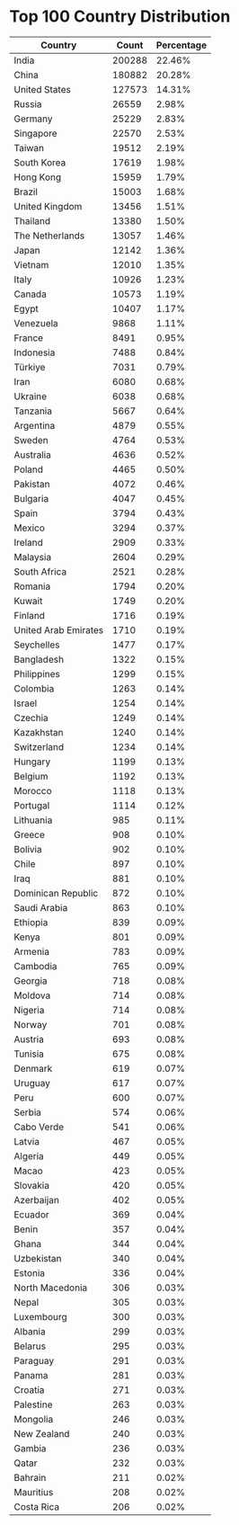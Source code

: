 # Top 100 Country Distribution
| Country | Count | Percentage |
|----|----|----|
| India | 200288 | 22.46% |
| China | 180882 | 20.28% |
| United States | 127573 | 14.31% |
| Russia | 26559 | 2.98% |
| Germany | 25229 | 2.83% |
| Singapore | 22570 | 2.53% |
| Taiwan | 19512 | 2.19% |
| South Korea | 17619 | 1.98% |
| Hong Kong | 15959 | 1.79% |
| Brazil | 15003 | 1.68% |
| United Kingdom | 13456 | 1.51% |
| Thailand | 13380 | 1.50% |
| The Netherlands | 13057 | 1.46% |
| Japan | 12142 | 1.36% |
| Vietnam | 12010 | 1.35% |
| Italy | 10926 | 1.23% |
| Canada | 10573 | 1.19% |
| Egypt | 10407 | 1.17% |
| Venezuela | 9868 | 1.11% |
| France | 8491 | 0.95% |
| Indonesia | 7488 | 0.84% |
| Türkiye | 7031 | 0.79% |
| Iran | 6080 | 0.68% |
| Ukraine | 6038 | 0.68% |
| Tanzania | 5667 | 0.64% |
| Argentina | 4879 | 0.55% |
| Sweden | 4764 | 0.53% |
| Australia | 4636 | 0.52% |
| Poland | 4465 | 0.50% |
| Pakistan | 4072 | 0.46% |
| Bulgaria | 4047 | 0.45% |
| Spain | 3794 | 0.43% |
| Mexico | 3294 | 0.37% |
| Ireland | 2909 | 0.33% |
| Malaysia | 2604 | 0.29% |
| South Africa | 2521 | 0.28% |
| Romania | 1794 | 0.20% |
| Kuwait | 1749 | 0.20% |
| Finland | 1716 | 0.19% |
| United Arab Emirates | 1710 | 0.19% |
| Seychelles | 1477 | 0.17% |
| Bangladesh | 1322 | 0.15% |
| Philippines | 1299 | 0.15% |
| Colombia | 1263 | 0.14% |
| Israel | 1254 | 0.14% |
| Czechia | 1249 | 0.14% |
| Kazakhstan | 1240 | 0.14% |
| Switzerland | 1234 | 0.14% |
| Hungary | 1199 | 0.13% |
| Belgium | 1192 | 0.13% |
| Morocco | 1118 | 0.13% |
| Portugal | 1114 | 0.12% |
| Lithuania | 985 | 0.11% |
| Greece | 908 | 0.10% |
| Bolivia | 902 | 0.10% |
| Chile | 897 | 0.10% |
| Iraq | 881 | 0.10% |
| Dominican Republic | 872 | 0.10% |
| Saudi Arabia | 863 | 0.10% |
| Ethiopia | 839 | 0.09% |
| Kenya | 801 | 0.09% |
| Armenia | 783 | 0.09% |
| Cambodia | 765 | 0.09% |
| Georgia | 718 | 0.08% |
| Moldova | 714 | 0.08% |
| Nigeria | 714 | 0.08% |
| Norway | 701 | 0.08% |
| Austria | 693 | 0.08% |
| Tunisia | 675 | 0.08% |
| Denmark | 619 | 0.07% |
| Uruguay | 617 | 0.07% |
| Peru | 600 | 0.07% |
| Serbia | 574 | 0.06% |
| Cabo Verde | 541 | 0.06% |
| Latvia | 467 | 0.05% |
| Algeria | 449 | 0.05% |
| Macao | 423 | 0.05% |
| Slovakia | 420 | 0.05% |
| Azerbaijan | 402 | 0.05% |
| Ecuador | 369 | 0.04% |
| Benin | 357 | 0.04% |
| Ghana | 344 | 0.04% |
| Uzbekistan | 340 | 0.04% |
| Estonia | 336 | 0.04% |
| North Macedonia | 306 | 0.03% |
| Nepal | 305 | 0.03% |
| Luxembourg | 300 | 0.03% |
| Albania | 299 | 0.03% |
| Belarus | 295 | 0.03% |
| Paraguay | 291 | 0.03% |
| Panama | 281 | 0.03% |
| Croatia | 271 | 0.03% |
| Palestine | 263 | 0.03% |
| Mongolia | 246 | 0.03% |
| New Zealand | 240 | 0.03% |
| Gambia | 236 | 0.03% |
| Qatar | 232 | 0.03% |
| Bahrain | 211 | 0.02% |
| Mauritius | 208 | 0.02% |
| Costa Rica | 206 | 0.02% |
